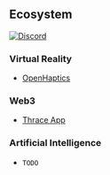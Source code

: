 ## Ecosystem

[![Discord](https://img.shields.io/discord/966090258104062023?label=Discord&logo=discord)](https://discord.gg/x83DtdMDZ6)

### Virtual Reality

- [OpenHaptics](https://github.com/openhaptics)

### Web3

- [Thrace App](https://github.com/thrace-app)

### Artificial Intelligence

- `TODO`
